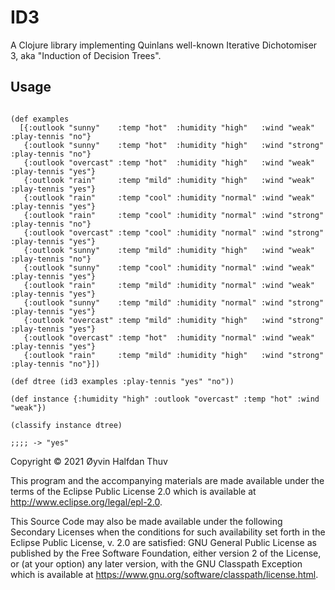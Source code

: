 # ID3

A Clojure library implementing Quinlans well-known Iterative Dichotomiser 3, aka "Induction of Decision Trees".

## Usage

```

(def examples
  [{:outlook "sunny"    :temp "hot"  :humidity "high"   :wind "weak"   :play-tennis "no"}
   {:outlook "sunny"    :temp "hot"  :humidity "high"   :wind "strong" :play-tennis "no"}
   {:outlook "overcast" :temp "hot"  :humidity "high"   :wind "weak"   :play-tennis "yes"}
   {:outlook "rain"     :temp "mild" :humidity "high"   :wind "weak"   :play-tennis "yes"}
   {:outlook "rain"     :temp "cool" :humidity "normal" :wind "weak"   :play-tennis "yes"}
   {:outlook "rain"     :temp "cool" :humidity "normal" :wind "strong" :play-tennis "no"}
   {:outlook "overcast" :temp "cool" :humidity "normal" :wind "strong" :play-tennis "yes"}
   {:outlook "sunny"    :temp "mild" :humidity "high"   :wind "weak"   :play-tennis "no"}
   {:outlook "sunny"    :temp "cool" :humidity "normal" :wind "weak"   :play-tennis "yes"}
   {:outlook "rain"     :temp "mild" :humidity "normal" :wind "weak"   :play-tennis "yes"}
   {:outlook "sunny"    :temp "mild" :humidity "normal" :wind "strong" :play-tennis "yes"}
   {:outlook "overcast" :temp "mild" :humidity "high"   :wind "strong" :play-tennis "yes"}
   {:outlook "overcast" :temp "hot"  :humidity "normal" :wind "weak"   :play-tennis "yes"}
   {:outlook "rain"     :temp "mild" :humidity "high"   :wind "strong" :play-tennis "no"}])

(def dtree (id3 examples :play-tennis "yes" "no"))

(def instance {:humidity "high" :outlook "overcast" :temp "hot" :wind "weak"})

(classify instance dtree)

;;;; -> "yes"

```

Copyright © 2021 Øyvin Halfdan Thuv

This program and the accompanying materials are made available under the
terms of the Eclipse Public License 2.0 which is available at
http://www.eclipse.org/legal/epl-2.0.

This Source Code may also be made available under the following Secondary
Licenses when the conditions for such availability set forth in the Eclipse
Public License, v. 2.0 are satisfied: GNU General Public License as published by
the Free Software Foundation, either version 2 of the License, or (at your
option) any later version, with the GNU Classpath Exception which is available
at https://www.gnu.org/software/classpath/license.html.
